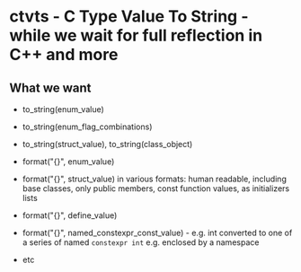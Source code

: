 # ctvts - C Type Value To String - while we wait for full reflection in C++ and more

## What we want

- to_string(enum_value)
- to_string(enum_flag_combinations)
- to_string(struct_value), to_string(class_object)

- format("{}", enum_value)
- format("{}", struct_value) in various formats: human readable, including base classes, only public members, const function values, as initializers lists
- format("{}", define_value)
- format("{}", named_constexpr_const_value) - e.g. int converted to one of a series of named `constexpr int` e.g. enclosed by a namespace

- etc
